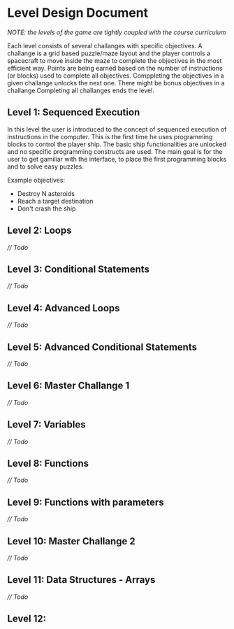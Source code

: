 # Level Design Document

*NOTE: the levels of the game are tightly coupled with the course curriculum*

Each level consists of several challanges with specific objectives. A challange is a grid based puzzle/maze layout and the player controls a spacecraft to move inside the maze to complete the objectives in the most efficient way. Points are being earned based on the number of instructions (or blocks) used to complete all objectives. Comppleting the objectives in a given challange unlocks the next one. There might be bonus objectives in a challange.Completing all challanges ends the level. 

## Level 1: Sequenced Execution
In this level the user is introduced to the concept of sequenced execution of instructions in the computer. This is the first time he uses programming blocks  to control the player ship. The basic ship functionalities are unlocked and no specific programming constructs are used. The main goal is for the user to get gamiliar with the interface, to place the first programming blocks and to solve easy puzzles.

Example objectives:
* Destroy N asteroids
* Reach a target destination
* Don't crash the ship

## Level 2: Loops
*// Todo*
## Level 3: Conditional Statements
*// Todo*
## Level 4: Advanced Loops
*// Todo*
## Level 5: Advanced Conditional Statements
*// Todo*
## Level 6: Master Challange 1
*// Todo*
## Level 7: Variables
*// Todo*
## Level 8: Functions
*// Todo*
## Level 9: Functions with parameters
*// Todo*
## Level 10: Master Challange 2
*// Todo*
## Level 11: Data Structures - Arrays
*// Todo*
## Level 12: 
